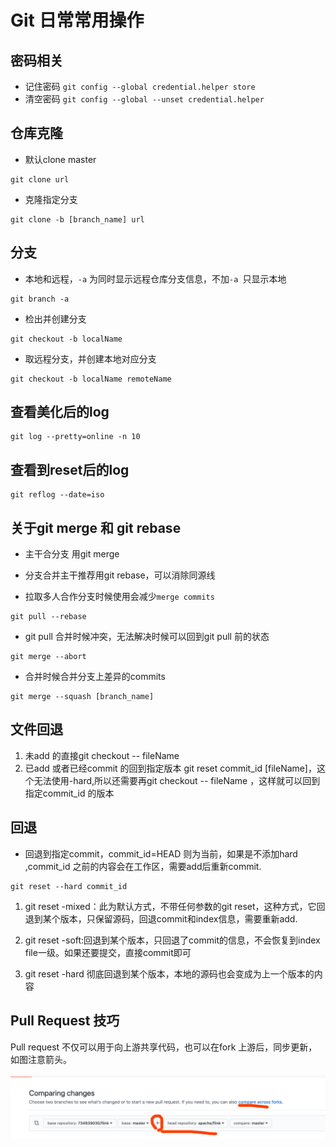 # Git 日常常用操作

## 密码相关

- 记住密码
  `git config --global credential.helper store`
- 清空密码
  `git config --global --unset credential.helper`

## 仓库克隆

- 默认clone master

```
git clone url
```

- 克隆指定分支

```
git clone -b [branch_name] url
```

## 分支

- 本地和远程，`-a` 为同时显示远程仓库分支信息，不加`-a `只显示本地

```
git branch -a
```

- 检出并创建分支

```
git checkout -b localName
```

- 取远程分支，并创建本地对应分支

```
git checkout -b localName remoteName
```

## 查看美化后的log

```
git log --pretty=online -n 10
```

## 查看到reset后的log

```
git reflog --date=iso
```

## **关于git merge 和 git rebase**

- 主干合分支 用git merge

- 分支合并主干推荐用git rebase，可以消除同源线

- 拉取多人合作分支时候使用会减少`merge commits`

```
git pull --rebase 
```

- git pull 合并时候冲突，无法解决时候可以回到git pull 前的状态

```
git merge --abort
```

- 合并时候合并分支上差异的commits

```
git merge --squash [branch_name]
```

## 文件回退

1. 未add 的直接git checkout -- fileName
2. 已add 或者已经commit 的回到指定版本 git reset commit_id [fileName]，这个无法使用-hard,所以还需要再git
   checkout -- fileName ，这样就可以回到指定commit_id 的版本

## 回退

- 回退到指定commit，commit_id=HEAD 则为当前，如果是不添加hard ,commit_id 之前的内容会在工作区，需要add后重新commit.

```
git reset --hard commit_id 
```

1. git reset -mixed：此为默认方式，不带任何参数的git
   reset，这种方式，它回退到某个版本，只保留源码，回退commit和index信息，需要重新add.

2. git reset -soft:回退到某个版本，只回退了commit的信息，不会恢复到index file一级。如果还要提交，直接commit即可

3. git reset -hard 彻底回退到某个版本，本地的源码也会变成为上一个版本的内容

## Pull Request 技巧

Pull request 不仅可以用于向上游共享代码，也可以在fork 上游后，同步更新，如图注意箭头。

<img src="https://raw.githubusercontent.com/huangdengfeng/arch-learning/main/docs/notes/tools/git-pr.png" alt="" style="zoom:50%;" /> 



